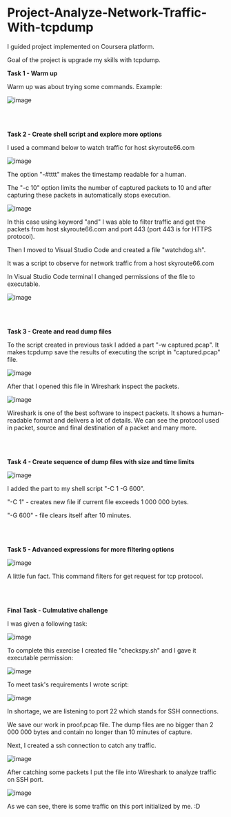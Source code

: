 # Project-Analyze-Network-Traffic-With-tcpdump
I guided project implemented on Coursera platform.

Goal of the project is upgrade my skills with tcpdump.

**Task 1 - Warm up**

 Warm up was about trying some commands. Example:

 ![image](1.png)

<br>
<br>

 **Task 2 - Create shell script and explore more options**

 I used a command below to watch traffic for host skyroute66.com

 ![image](2.png)

 The option "-#tttt" makes the timestamp readable for a human. 
 
 The "-c 10" option limits the number of captured packets to 10 and after capturing these packets in automatically stops execution.

 ![image](3.png)

 In this case using keyword "and" I was able to filter traffic and get the packets from host skyroute66.com and port 443 (port 443 is for HTTPS protocol).

 Then I moved to Visual Studio Code and created a file "watchdog.sh".

 It was a script to observe for network traffic from a host skyroute66.com

 In Visual Studio Code terminal I changed permissions of the file to executable.

 ![image](4.png)

<br>
<br>

 **Task 3 - Create and read dump files**

 To the script created in previous task I added a part "-w captured.pcap". It makes tcpdump save the results of executing the script in "captured.pcap" file.

 ![image](5.png)

 After that I opened this file in Wireshark inspect the packets.

![image](6.png)

Wireshark is one of the best software to inspect packets. It shows a human-readable format and delivers a lot of details. We can see the protocol used in packet, source and final destination of a packet and many more.

<br>
<br>

**Task 4 - Create sequence of dump files with size and time limits**

![image](11.png)

I added the part to my shell script "-C 1 -G 600". 

"-C 1" - creates new file if current file exceeds 1 000 000 bytes.

"-G 600" - file clears itself after 10 minutes.

<br>
<br>

**Task 5 -	Advanced expressions for more filtering options**

![image](12.png)

A little fun fact. This command filters for get request for tcp protocol.

<br>
<br>

**Final Task - Culmulative challenge**

I was given a following task:

![image](7.png)

To complete this exercise I created file "checkspy.sh" and I gave it executable permission:

![image](13.png)

To meet task's requirements I wrote script:

![image](8.png)

In shortage, we are listening to port 22 which stands for SSH connections.

We save our work in proof.pcap file. The dump files are no bigger than 2 000 000 bytes and contain no longer than 10 minutes of capture.

Next, I created a ssh connection to catch any traffic.

![image](9.png)

After catching some packets I put the file into Wireshark to analyze traffic on SSH port.

![image](10.png)

As we can see, there is some traffic on this port initialized by me. :D 




 
